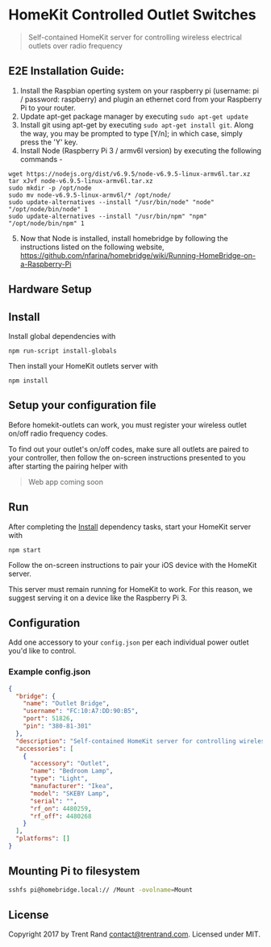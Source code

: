# HomeKit Controlled Outlet Switches
> Self-contained HomeKit server for controlling wireless electrical outlets over radio frequency

## E2E Installation Guide:
1. Install the Raspbian operting system on your raspberry pi (username: pi / password: raspberry) and plugin an ethernet cord from your Raspberry Pi to your router.
2. Update apt-get package manager by executing `sudo apt-get update`
3. Install git using apt-get by executing `sudo apt-get install git`. Along the way, you may be prompted to type [Y/n]; in which case, simply press the 'Y' key.
4. Install Node (Raspberry Pi 3 / armv6l version) by executing the following commands -
```
wget https://nodejs.org/dist/v6.9.5/node-v6.9.5-linux-armv6l.tar.xz
tar xJvf node-v6.9.5-linux-armv6l.tar.xz
sudo mkdir -p /opt/node
sudo mv node-v6.9.5-linux-armv6l/* /opt/node/
sudo update-alternatives --install "/usr/bin/node" "node" "/opt/node/bin/node" 1
sudo update-alternatives --install "/usr/bin/npm" "npm" "/opt/node/bin/npm" 1
```
5. Now that Node is installed, install homebridge by following the instructions listed on the following website, https://github.com/nfarina/homebridge/wiki/Running-HomeBridge-on-a-Raspberry-Pi

## Hardware Setup

## Install

Install global dependencies with

`npm run-script install-globals`

Then install your HomeKit outlets server with

`npm install`

## Setup your configuration file

Before homekit-outlets can work, you must register your wireless outlet on/off radio frequency codes.

To find out your outlet's on/off codes, make sure all outlets are paired to your controller, then follow the on-screen instructions presented to you after starting the pairing helper with

  > Web app coming soon

## Run

After completing the [Install](#install) dependency tasks, start your HomeKit server with

`npm start`

Follow the on-screen instructions to pair your iOS device with the HomeKit server.

This server must remain running for HomeKit to work. For this reason, we suggest serving it on a device like the Raspberry Pi 3.

## Configuration

Add one accessory to your `config.json` per each individual power outlet you'd like to control.

### Example config.json

```json
{
  "bridge": {
    "name": "Outlet Bridge",
    "username": "FC:10:A7:DD:90:B5",
    "port": 51826,
    "pin": "380-81-301"
  },
  "description": "Self-contained HomeKit server for controlling wireless electrical outlets over radio frequency",
  "accessories": [
    {
      "accessory": "Outlet",
      "name": "Bedroom Lamp",
      "type": "Light",
      "manufacturer": "Ikea",
      "model": "SKEBY Lamp",
      "serial": "",
      "rf_on": 4480259,
      "rf_off": 4480268
    }
  ],
  "platforms": []
}

```
## Mounting Pi to filesystem
```bash
sshfs pi@homebridge.local:// /Mount -ovolname=Mount

```

## License

Copyright 2017 by Trent Rand <contact@trentrand.com>. Licensed under MIT.
